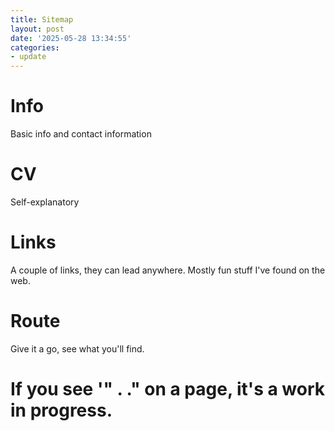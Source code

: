 ```yaml
---
title: Sitemap
layout: post
date: '2025-05-28 13:34:55'
categories:
- update
---
```


# **Info**
Basic info and contact information


# **CV**
Self-explanatory


# **Links**
A couple of links, they can lead anywhere. Mostly fun stuff I've found on the web.


# **Route**
Give it a go, see what you'll find.  

# If you see '" . ." on a page, it's a work in progress.
